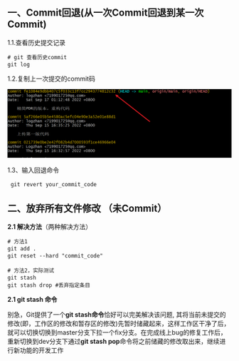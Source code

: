 

## 一、Commit回退(从一次Commit回退到某一次Commit)

1.1.查看历史提交记录

```shell
# git 查看历史commit
git log
```

1.2.复制上一次提交的commit码

<img src="./Image/Git-Commit-History.png" style="zoom:50%;" />

1.3、输入回退命令

```shell
 git revert your_commit_code
```

## 二、放弃所有文件修改 （未Commit）

**2.1 解决方法**（两种解决方法）

```shell
# 方法1
git add .
git reset --hard "commit_code"

# 方法2，实际测试
git stash
git stash drop #丢弃指定条目
```

**2.1 git stash 命令**

别急，Git提供了一个**git stash命令**恰好可以完美解决该问题, 其将当前未提交的修改(即，工作区的修改和暂存区的修改)先暂时储藏起来，这样工作区干净了后，就可以切换切换到master分支下拉一个fix分支。在完成线上bug的修复工作后，重新切换到dev分支下通过**git stash pop**命令将之前储藏的修改取出来，继续进行新功能的开发工作